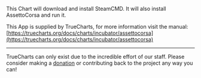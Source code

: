 This Chart will download and install SteamCMD. It will also install AssettoCorsa and run it.

This App is supplied by TrueCharts, for more information visit the manual: [https://truecharts.org/docs/charts/incubator/assettocorsa](https://truecharts.org/docs/charts/incubator/assettocorsa)

---

TrueCharts can only exist due to the incredible effort of our staff.
Please consider making a [donation](https://truecharts.org/docs/about/sponsor) or contributing back to the project any way you can!
